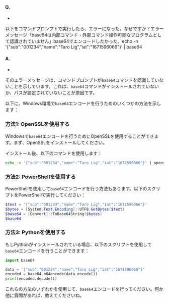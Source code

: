 #### Q.
- 
以下をコマンドプロンプトで実行したら、エラーになった。なぜですか？エラーメッセージ「base64は内部コマンド・外部コマンド操作可能なプログラムとして認識されていません」base64でエンコードしたかった。echo -n '{"sub":"001234","name":"Taro Lig","iat":"1671596066"}' | base64

#### A.
- 
そのエラーメッセージは、コマンドプロンプトが`base64`コマンドを認識していないことを示しています。これは、`base64`コマンドがインストールされていないか、パスが設定されていないことが原因です。

以下に、Windows環境で`base64`エンコードを行うためのいくつかの方法を示します：

### 方法1: OpenSSLを使用する
Windowsで`base64`エンコードを行うためにOpenSSLを使用することができます。まず、OpenSSLをインストールしてください。

インストール後、以下のコマンドを使用します：
```sh
echo -n '{"sub":"001234","name":"Taro Lig","iat":"1671596066"}' | openssl base64
```

### 方法2: PowerShellを使用する
PowerShellを使用して`base64`エンコードを行う方法もあります。以下のスクリプトをPowerShellで実行してください：
```powershell
$text = '{"sub":"001234","name":"Taro Lig","iat":"1671596066"}'
$bytes = [System.Text.Encoding]::UTF8.GetBytes($text)
$base64 = [Convert]::ToBase64String($bytes)
$base64
```

### 方法3: Pythonを使用する
もしPythonがインストールされている場合、以下のスクリプトを使用して`base64`エンコードを行うことができます：
```python
import base64

data = '{"sub":"001234","name":"Taro Lig","iat":"1671596066"}'
encoded = base64.b64encode(data.encode())
print(encoded.decode())
```

これらの方法のいずれかを使用して、`base64`エンコードを行ってください。何か他に質問があれば、教えてくださいね。
